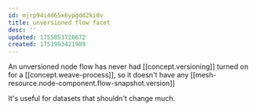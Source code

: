 ```yaml
---
id: mjrp94i4d65x6ypgdd2ki0v
title: unversioned flow facet
desc: ''
updated: 1755853728672
created: 1751993421989
---
```


An unversioned node flow has never had [[concept.versioning]] turned on for a [[concept.weave-process]], so it doesn't have any [[mesh-resource.node-component.flow-snapshot.version]]

It's useful for datasets that shouldn't change much.
